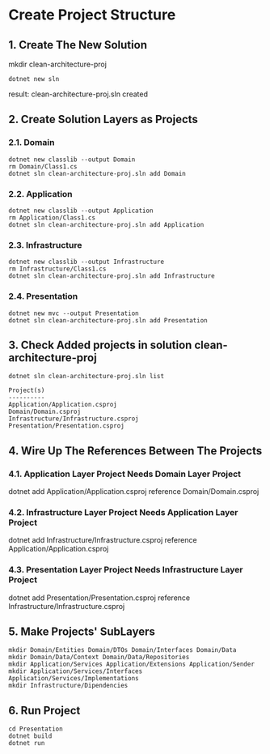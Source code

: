 # Create Project Structure
## 1. Create The New Solution 
mkdir clean-architecture-proj 
```
dotnet new sln
```
result: clean-architecture-proj.sln created
## 2. Create Solution Layers as Projects
### 2.1. Domain
```
dotnet new classlib --output Domain
rm Domain/Class1.cs
dotnet sln clean-architecture-proj.sln add Domain
```
### 2.2. Application
```
dotnet new classlib --output Application
rm Application/Class1.cs
dotnet sln clean-architecture-proj.sln add Application
```
### 2.3. Infrastructure
```
dotnet new classlib --output Infrastructure
rm Infrastructure/Class1.cs
dotnet sln clean-architecture-proj.sln add Infrastructure
```
### 2.4. Presentation  
```
dotnet new mvc --output Presentation
dotnet sln clean-architecture-proj.sln add Presentation
```
## 3. Check Added projects in solution clean-architecture-proj
```
dotnet sln clean-architecture-proj.sln list

Project(s)
----------
Application/Application.csproj
Domain/Domain.csproj
Infrastructure/Infrastructure.csproj
Presentation/Presentation.csproj
```
## 4. Wire Up The References Between The Projects
### 4.1. Application Layer Project Needs Domain Layer Project
dotnet add Application/Application.csproj reference Domain/Domain.csproj
### 4.2. Infrastructure Layer Project Needs Application Layer Project
dotnet add Infrastructure/Infrastructure.csproj reference Application/Application.csproj
### 4.3. Presentation Layer Project Needs Infrastructure Layer Project
dotnet add Presentation/Presentation.csproj reference Infrastructure/Infrastructure.csproj

## 5. Make Projects' SubLayers
```
mkdir Domain/Entities Domain/DTOs Domain/Interfaces Domain/Data
mkdir Domain/Data/Context Domain/Data/Repositories
mkdir Application/Services Application/Extensions Application/Sender
mkdir Application/Services/Interfaces Application/Services/Implementations
mkdir Infrastructure/Dipendencies
```
## 6. Run Project
```
cd Presentation 
dotnet build
dotnet run
```
